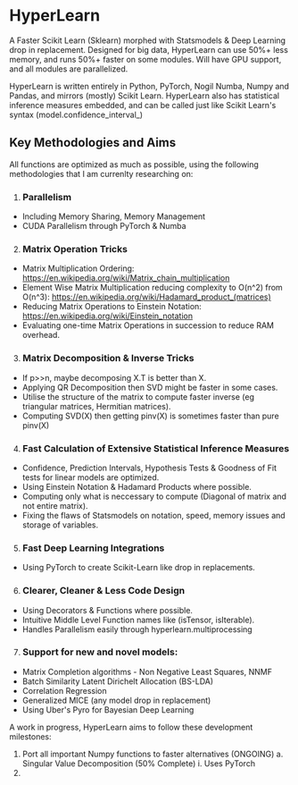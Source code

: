 # HyperLearn

A Faster Scikit Learn (Sklearn) morphed with Statsmodels & Deep Learning drop in replacement. Designed for big data, HyperLearn can use 50%+ less memory, and runs 50%+ faster on some modules. Will have GPU support, and all modules are parallelized.

HyperLearn is written entirely in Python, PyTorch, Nogil Numba, Numpy and Pandas, and mirrors (mostly) Scikit Learn.
HyperLearn also has statistical inference measures embedded, and can be called just like Scikit Learn's syntax (model.confidence_interval_)

## Key Methodologies and Aims
All functions are optimized as much as possible, using the following methodologies that I am currenlty researching on:
1. ### Parallelism
  * Including Memory Sharing, Memory Management
  * CUDA Parallelism through PyTorch & Numba
2. ### Matrix Operation Tricks
  * Matrix Multiplication Ordering: https://en.wikipedia.org/wiki/Matrix_chain_multiplication
  * Element Wise Matrix Multiplication reducing complexity to O(n^2) from O(n^3): https://en.wikipedia.org/wiki/Hadamard_product_(matrices)
  * Reducing Matrix Operations to Einstein Notation: https://en.wikipedia.org/wiki/Einstein_notation
  * Evaluating one-time Matrix Operations in succession to reduce RAM overhead.
3. ### Matrix Decomposition & Inverse Tricks
  * If p>>n, maybe decomposing X.T is better than X.
  * Applying QR Decomposition then SVD might be faster in some cases.
  * Utilise the structure of the matrix to compute faster inverse (eg triangular matrices, Hermitian matrices).
  * Computing SVD(X) then getting pinv(X) is sometimes faster than pure pinv(X)
4. ### Fast Calculation of Extensive Statistical Inference Measures
  * Confidence, Prediction Intervals, Hypothesis Tests & Goodness of Fit tests for linear models are optimized.
  * Using Einstein Notation & Hadamard Products where possible.
  * Computing only what is neccessary to compute (Diagonal of matrix and not entire matrix).
  * Fixing the flaws of Statsmodels on notation, speed, memory issues and storage of variables.
5. ### Fast Deep Learning Integrations
  * Using PyTorch to create Scikit-Learn like drop in replacements.
6. ### Clearer, Cleaner & Less Code Design
  * Using Decorators & Functions where possible.
  * Intuitive Middle Level Function names like (isTensor, isIterable).
  * Handles Parallelism easily through hyperlearn.multiprocessing
7. ### Support for new and novel models:
  * Matrix Completion algorithms - Non Negative Least Squares, NNMF
  * Batch Similarity Latent Dirichelt Allocation (BS-LDA)
  * Correlation Regression
  * Generalized MICE (any model drop in replacement)
  * Using Uber's Pyro for Bayesian Deep Learning

A work in progress, HyperLearn aims to follow these development milestones:

1. Port all important Numpy functions to faster alternatives (ONGOING)
  a. Singular Value Decomposition (50% Complete)
    i. Uses PyTorch
2. 

